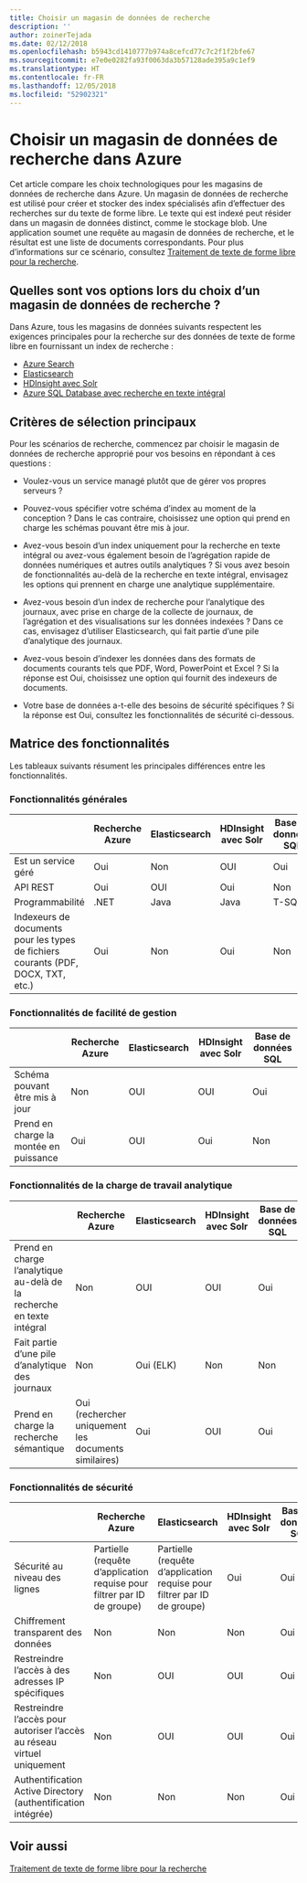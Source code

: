 ```yaml
---
title: Choisir un magasin de données de recherche
description: ''
author: zoinerTejada
ms.date: 02/12/2018
ms.openlocfilehash: b5943cd1410777b974a8cefcd77c7c2f1f2bfe67
ms.sourcegitcommit: e7e0e0282fa93f0063da3b57128ade395a9c1ef9
ms.translationtype: HT
ms.contentlocale: fr-FR
ms.lasthandoff: 12/05/2018
ms.locfileid: "52902321"
---
```

# <a name="choosing-a-search-data-store-in-azure"></a>Choisir un magasin de données de recherche dans Azure

Cet article compare les choix technologiques pour les magasins de données de recherche dans Azure. Un magasin de données de recherche est utilisé pour créer et stocker des index spécialisés afin d’effectuer des recherches sur du texte de forme libre. Le texte qui est indexé peut résider dans un magasin de données distinct, comme le stockage blob. Une application soumet une requête au magasin de données de recherche, et le résultat est une liste de documents correspondants. Pour plus d’informations sur ce scénario, consultez [Traitement de texte de forme libre pour la recherche](../scenarios/search.md). 

## <a name="what-are-your-options-when-choosing-a-search-data-store"></a>Quelles sont vos options lors du choix d’un magasin de données de recherche ?
Dans Azure, tous les magasins de données suivants respectent les exigences principales pour la recherche sur des données de texte de forme libre en fournissant un index de recherche :
- [Azure Search](/azure/search/search-what-is-azure-search)
- [Elasticsearch](https://azuremarketplace.microsoft.com/marketplace/apps/elastic.elasticsearch?tab=Overview)
- [HDInsight avec Solr](/azure/hdinsight/hdinsight-hadoop-solr-install-linux)
- [Azure SQL Database avec recherche en texte intégral](/sql/relational-databases/search/full-text-search)


## <a name="key-selection-criteria"></a>Critères de sélection principaux

Pour les scénarios de recherche, commencez par choisir le magasin de données de recherche approprié pour vos besoins en répondant à ces questions :

- Voulez-vous un service managé plutôt que de gérer vos propres serveurs ?

- Pouvez-vous spécifier votre schéma d’index au moment de la conception ? Dans le cas contraire, choisissez une option qui prend en charge les schémas pouvant être mis à jour.

- Avez-vous besoin d’un index uniquement pour la recherche en texte intégral ou avez-vous également besoin de l’agrégation rapide de données numériques et autres outils analytiques ? Si vous avez besoin de fonctionnalités au-delà de la recherche en texte intégral, envisagez les options qui prennent en charge une analytique supplémentaire.

- Avez-vous besoin d’un index de recherche pour l’analytique des journaux, avec prise en charge de la collecte de journaux, de l’agrégation et des visualisations sur les données indexées ? Dans ce cas, envisagez d’utiliser Elasticsearch, qui fait partie d’une pile d’analytique des journaux.

- Avez-vous besoin d’indexer les données dans des formats de documents courants tels que PDF, Word, PowerPoint et Excel ? Si la réponse est Oui, choisissez une option qui fournit des indexeurs de documents.

- Votre base de données a-t-elle des besoins de sécurité spécifiques ? Si la réponse est Oui, consultez les fonctionnalités de sécurité ci-dessous.

## <a name="capability-matrix"></a>Matrice des fonctionnalités

Les tableaux suivants résument les principales différences entre les fonctionnalités.

### <a name="general-capabilities"></a>Fonctionnalités générales

| | Recherche Azure | Elasticsearch | HDInsight avec Solr | Base de données SQL | 
| --- | --- | --- | --- | --- | 
| Est un service géré | Oui | Non  | OUI | Oui |  
| API REST | Oui | OUI | Oui | Non  |
| Programmabilité | .NET | Java | Java | T-SQL | 
| Indexeurs de documents pour les types de fichiers courants (PDF, DOCX, TXT, etc.) | Oui | Non  | Oui | Non  |

### <a name="manageability-capabilities"></a>Fonctionnalités de facilité de gestion

| | Recherche Azure | Elasticsearch | HDInsight avec Solr | Base de données SQL | 
| --- | --- | --- | --- | --- |
| Schéma pouvant être mis à jour | Non  | OUI | OUI | Oui |
| Prend en charge la montée en puissance  | Oui | OUI | Oui | Non  |

### <a name="analytic-workload-capabilities"></a>Fonctionnalités de la charge de travail analytique

| | Recherche Azure | Elasticsearch | HDInsight avec Solr | Base de données SQL | 
| --- | --- | --- | --- | --- | 
| Prend en charge l’analytique au-delà de la recherche en texte intégral | Non  | OUI | OUI | Oui |
| Fait partie d’une pile d’analytique des journaux | Non  | Oui (ELK) |  Non  | Non  |
| Prend en charge la recherche sémantique | Oui (rechercher uniquement les documents similaires) | Oui | OUI | Oui | 

### <a name="security-capabilities"></a>Fonctionnalités de sécurité

| | Recherche Azure | Elasticsearch | HDInsight avec Solr | Base de données SQL | 
| --- | --- | --- | --- | --- | 
| Sécurité au niveau des lignes | Partielle (requête d’application requise pour filtrer par ID de groupe) | Partielle (requête d’application requise pour filtrer par ID de groupe) | Oui | Oui | 
| Chiffrement transparent des données | Non  | Non  | Non  | Oui |  
| Restreindre l’accès à des adresses IP spécifiques | Non  | OUI | OUI | Oui |   
| Restreindre l’accès pour autoriser l’accès au réseau virtuel uniquement | Non  | OUI | OUI | Oui |  
| Authentification Active Directory (authentification intégrée) | Non  | Non  | Non  | Oui | 

## <a name="see-also"></a>Voir aussi

[Traitement de texte de forme libre pour la recherche](../scenarios/search.md)
